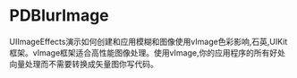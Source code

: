 # PDBlurImage
UIImageEffects演示如何创建和应用模糊和图像使用vImage色彩影响,石英,UIKit框架。vImage框架适合高性能图像处理。使用vImage,你的应用程序的所有好处向量处理而不需要转换成矢量图你写代码。
